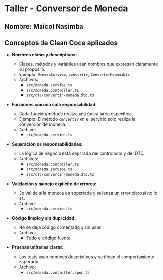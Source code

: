 # Taller - Conversor de Moneda

## Nombre: Maicol Nasimba
## Conceptos de Clean Code aplicados


- **Nombres claros y descriptivos:**  
  - Clases, métodos y variables usan nombres que expresan claramente su propósito.  
  - Ejemplo: `MonedaService`, `convertir`, `ConvertirMonedaDto`  
  - Archivos:  
    - `src/moneda.service.ts`  
    - `src/moneda.controller.ts`  
    - `src/dto/convertir-moneda.dto.ts`

- **Funciones con una sola responsabilidad:**  
  - Cada función/método realiza una única tarea específica.  
  - Ejemplo: El método `convertir` en el servicio solo realiza la conversión de moneda.  
  - Archivo:  
    - `src/moneda.service.ts`

- **Separación de responsabilidades:**  
  - La lógica de negocio está separada del controlador y del DTO.  
  - Archivos:  
    - `src/moneda.controller.ts`  
    - `src/moneda.service.ts`  
    - `src/dto/convertir-moneda.dto.ts`

- **Validación y manejo explícito de errores:**  
  - Se valida si la moneda es soportada y se lanza un error claro si no lo es.  
  - Archivo:  
    - `src/moneda.service.ts`

- **Código limpio y sin duplicidad:**  
  - No se deja código comentado o sin usar.  
  - Archivo:  
    - Todo el código fuente

- **Pruebas unitarias claras:**  
  - Los tests usan nombres descriptivos y verifican el comportamiento esperado.  
  - Archivo:  
    - `src/moneda.controller.spec.ts`




